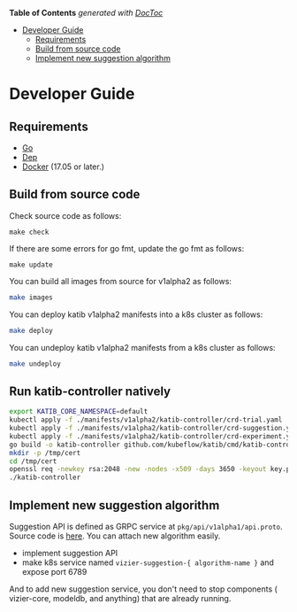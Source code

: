 <!-- START doctoc generated TOC please keep comment here to allow auto update -->
<!-- DON'T EDIT THIS SECTION, INSTEAD RE-RUN doctoc TO UPDATE -->
**Table of Contents**  *generated with [DocToc](https://github.com/thlorenz/doctoc)*

- [Developer Guide](#developer-guide)
  - [Requirements](#requirements)
  - [Build from source code](#build-from-source-code)
  - [Implement new suggestion algorithm](#implement-new-suggestion-algorithm)

<!-- END doctoc generated TOC please keep comment here to allow auto update -->

# Developer Guide

## Requirements

- [Go](https://golang.org/)
- [Dep](https://golang.github.io/dep/)
- [Docker](https://docs.docker.com/) (17.05 or later.)

## Build from source code

Check source code as follows:

```
make check
```

If there are some errors for go fmt, update the go fmt as follows:

```
make update
```

You can build all images from source for v1alpha2 as follows:

```bash
make images
```

You can deploy katib v1alpha2 manifests into a k8s cluster as follows:

```bash
make deploy
```

You can undeploy katib v1alpha2 manifests from a k8s cluster as follows:

```bash
make undeploy
```

## Run katib-controller natively

```bash
export KATIB_CORE_NAMESPACE=default
kubectl apply -f ./manifests/v1alpha2/katib-controller/crd-trial.yaml
kubectl apply -f ./manifests/v1alpha2/katib-controller/crd-suggestion.yaml
kubectl apply -f ./manifests/v1alpha2/katib-controller/crd-experiment.yaml
go build -o katib-controller github.com/kubeflow/katib/cmd/katib-controller/v1alpha2
mkdir -p /tmp/cert
cd /tmp/cert
openssl req -newkey rsa:2048 -new -nodes -x509 -days 3650 -keyout key.pem -out cert.pem
./katib-controller
```

## Implement new suggestion algorithm

Suggestion API is defined as GRPC service at `pkg/api/v1alpha1/api.proto`. Source code is [here](https://github.com/kubeflow/katib/blob/master/pkg/api/v1alpha1/api.proto). You can attach new algorithm easily.

- implement suggestion API
- make k8s service named `vizier-suggestion-{ algorithm-name }` and expose port 6789

And to add new suggestion service, you don't need to stop components ( vizier-core, modeldb, and anything) that are already running.
